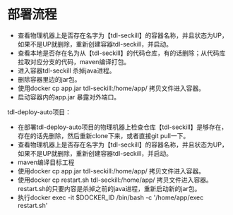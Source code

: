# 部署流程

- 查看物理机器上是否存在名字为【tdl-seckill】的容器名称，并且状态为UP，如果不是UP就删除，重新创建容器tdl-seckill，并启动。
- 查看本地是否存在名为从【tdl-seckill】的代码仓库，有的话删除；从代码库拉取对应分支的代码，maven编译打包。
- 进入容器tdl-seckill 杀掉java进程。
- 删除容器里边的jar包。
- 使用docker cp app.jar tdl-seckill:/home/app/ 拷贝文件进入容器。
- 启动容器内的app.jar 暴露对外端口。


tdl-deploy-auto项目：
- 在部署tdl-deploy-auto项目的物理机器上检查仓库【tdl-seckill】是够存在，存在的话先删除，然后重新clone下来，或者直接git pull一下。
- 查看物理机器上是否存在名字为【tdl-seckill】的容器名称，并且状态为UP，如果不是UP就删除，重新创建容器tdl-seckill，并启动。
- maven编译目标工程
- 使用docker cp app.jar tdl-seckill:/home/app/ 拷贝文件进入容器。
- 使用docker cp restart.sh tdl-seckill:/home/app/ 拷贝文件进入容器。restart.sh的只要内容是杀掉之前的java进程，重新启动新的jar包。
- 执行docker exec -it $DOCKER_ID /bin/bash -c '/home/app/exec restart.sh'


